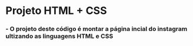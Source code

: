 <h1>Projeto HTML + CSS </h1> 

<h3>- O projeto deste código é montar a página incial do instagram ultizando as linguagens HTML e CSS</h3>

